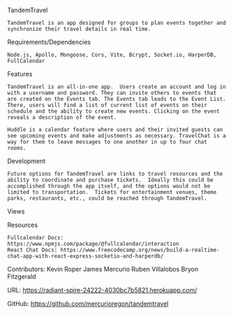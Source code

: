 TandemTravel

    TandemTravel is an app designed for groups to plan events together and synchronize their travel details in real time.  

Requirements/Dependencies

    Node.js, Apollo, Mongoose, Cors, Vite, Bcrypt, Socket.io, HarperDB, FullCalendar

Features

    TandemTravel is an all-in-one app.  Users create an account and log in with a username and password. They can invite others to events that are created on the Events tab. The Events tab leads to the Event List.  There, users will find a list of current list of events on their schedule and the ability to create new events. Clicking on the event reveals a description of the event.  

    Huddle is a calendar feature where users and their invited guests can see upcoming events and make adjustments as necessary. TravelChat is a way for them to leave messages to one another in up to four chat rooms.


Development

    Future options for TandemTravel are links to travel resources and the ability to coordinate and purchase tickets.  Ideally this could be accomplished through the app itself, and the options would not be limited to transportation.  Tickets for entertainment venues, theme parks, restaurants, etc., could be reached through TandemTravel.


Views


Resources



    Fullcalendar Docs: https://www.npmjs.com/package/@fullcalendar/interaction
    React Chat Docs: https://www.freecodecamp.org/news/build-a-realtime-chat-app-with-react-express-socketio-and-harperdb/


Contributors:
    Kevin Roper
    James Mercurio
    Ruben Villalobos
    Bryon Fitzgerald


URL: https://radiant-spire-24222-4030bc7b5821.herokuapp.com/

GitHub: https://github.com/mercurioregon/tandemtravel

